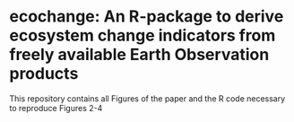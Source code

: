 # ecochange: An R-package to derive ecosystem change indicators from freely available Earth Observation products
This repository contains all Figures of the paper and the R code necessary to reproduce Figures 2-4 
